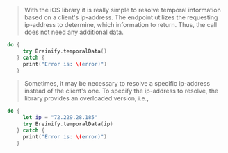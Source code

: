 <blockquote class="lang-specific swift">
<p>With the iOS library it is really simple to resolve temporal information
based on a client's ip-address. The endpoint utilizes the requesting ip-address to
determine, which information to return. Thus, the call does not need any additional 
data.</p>
</blockquote>

>
```swift
do {
     try Breinify.temporalData()
   } catch {
     print("Error is: \(error)")
   }
```

<blockquote class="lang-specific swift">
<p>Sometimes, it may be necessary to resolve a specific ip-address instead of the client's
one. To specify the ip-address to resolve, the library provides an overloaded version, i.e.,</p>
</blockquote>

>
```swift
do {
     let ip = "72.229.28.185"
     try Breinify.temporalData(ip)
   } catch {
     print("Error is: \(error)")
   }
```
